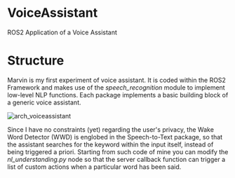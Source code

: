 # VoiceAssistant
ROS2 Application of a Voice Assistant

# Structure
Marvin is my first experiment of voice assistant. It is coded within the ROS2 Framework and makes use of the *speech_recognition* module to implement low-level NLP functions. Each package implements a basic building block of a generic voice assistant.

![arch_voiceassistant](https://user-images.githubusercontent.com/58028470/200611846-c551197f-c919-47ff-adad-7f5150673839.png)

Since I have no constraints (yet) regarding the user's privacy, the Wake Word Detector (WWD) is englobed in the Speech-to-Text package, so that the assistant searches for the keyword within the input itself, instead of being triggered a priori.
Starting from such code of mine you can modify the *nl_understanding.py* node so that the server callback function can trigger a list of custom actions when a particular word has been said. 
